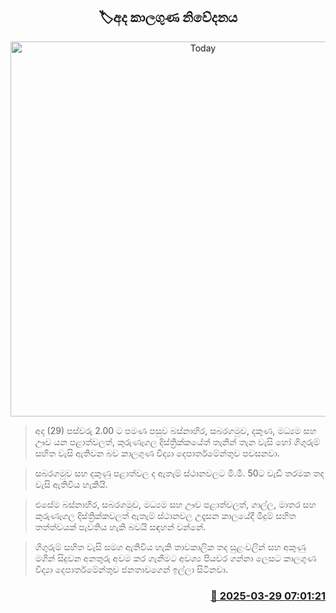 <p align='center'><b><h2 align='center' title='Today's weather forecast'>🏷අද කාලගුණ නිවේදනය</h2></b></p>
<p align='center'><img src='https://helakuru.sgp1.cdn.digitaloceanspaces.com/esana/images/lib/weather-thumb-new-1[1].jpg' width='600' alt='Today's weather forecast'></p>

> අද (29) පස්වරු 2.00 ට පමණ පසුව බස්නාහිර, සබරගමුව, දකුණ, මධ්‍යම සහ ඌව යන පළාත්වලත්, කුරුණෑගල දිස්ත්‍රික්කයේත් තැනින් තැන වැසි හෝ ගිගුරුම් සහිත වැසි ඇතිවන බව කාලගුණ විද්‍යා දෙපාර්තමේන්තුව පවසනවා.

> සබරගමුව සහ දකුණු පළාත්වල ද ඇතැම් ස්ථානවලට මි.මී. 50ට වැඩි තරමක තද වැසි ඇතිවිය හැකියි.

> එසේම බස්නාහිර, සබරගමුව, මධ්‍යම සහ ඌව පළාත්වලත්, ගාල්ල, මාතර සහ කුරුණෑගල දිස්ත්‍රික්කවලත් ඇතැම් ස්ථානවල උදෑසන කාලයේදී මීදුම් සහිත තත්ත්වයක් පැවතිය හැකි බවයි සඳහන් වන්නේ.

> ගිගුරුම් සහිත වැසි සමග ඇතිවිය හැකි තාවකාලික තද සුළංවලින් සහ අකුණු මගින් සිදුවන අනතුරු අවම කර ගැනීමට අවශ්‍ය පියවර ගන්නා ලෙසට කාලගුණ විද්‍යා දෙපාර්තමේන්තුව ජනතාවගෙන් ඉල්ලා සිටිනවා.



<h3 align='right'><a href='https://www.helakuru.lk/esana/p/108760/'>📅 2025-03-29 07:01:21</a></h3>
